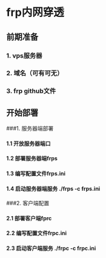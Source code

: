 # frp内网穿透

## 前期准备
### 1. vps服务器
### 2. 域名（可有可无）
### 3. frp github文件

## 开始部署

###1. 服务器端部署

#### 1.1 开放服务器端口
#### 1.2 部署服务器端frps
#### 1.3 编写配置文件frps.ini
#### 1.4 启动服务器端服务 ./frps -c frps.ini


###2. 客户端配置

#### 2.1 部署客户端fprc
#### 2.2 编写配置文件frpc.ini
#### 2.3 启动客户端服务 ./frpc -c frpc.ini
